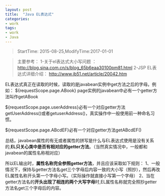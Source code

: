 ```yaml
---
layout: post
title:  "Java EL表达式"
categories:
- work
tags:
- work
- Java
---
```


> StartTime: 2015-08-25,ModifyTime:2017-01-01
<!---more--->

> 主要参考：
1-关于el表达式大小写问题 ：
http://blog.sina.com.cn/s/blog_65b6eaa30100pm81.html
2-JSP EL表达式详细介绍：
http://www.jb51.net/article/20042.htm

EL表达式真正在读取的时候，读取的是javabean实例中get方法之后的字母。例如：
${requestScope.page.ABook}
page实例的javabean中必有一个getter方法叫作getABook

  ${requestScope.page.userAddress}必有一个对应getter方法getUserAddress()或者getuserAddress()，真实操作中一般使用前一种命名习惯。

 ${requestScope.page.ABcdEF}必有一个对应getter方法getABcdEF()

总结，javabean属性的有无或者属性的拼写是什么与EL表达式使用是没有关系的,**EL只关心类中是否有相对应的getter方法**。（当然真实情况中，一般都和javabean的属性名称相对应）

所以EL输出时，**属性名称完全参照getter方法**，并且应该采取如下规则：
1、一般情况下，保持与getter方法名get三个字母后内容一致的大小写（照抄），然后再改EL属性名称开头第一个字母小写。（实际操作就直接小写第一个字母）
2、当在getter方法名的**开头出现了相连的两个大写字母**时,EL属性名称就完全照抄getter方法名get三个字母后的内容。
